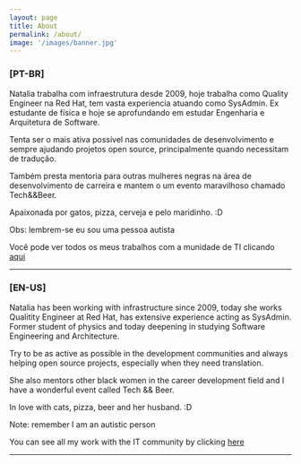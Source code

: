 ```yaml
---
layout: page
title: About
permalink: /about/
image: '/images/banner.jpg'
---
```


### [PT-BR]
Natalia trabalha com infraestrutura desde 2009, hoje trabalha como Quality Engineer na Red Hat, tem vasta experiencia atuando como SysAdmin. Ex estudante de física e hoje se aprofundando em estudar Engenharia e Arquitetura de Software.

Tenta ser o mais ativa possível nas comunidades de desenvolvimento e sempre ajudando projetos open source, principalmente quando necessitam de tradução.

Também presta mentoria para outras mulheres negras na área de desenvolvimento de carreira e mantem o um evento maravilhoso chamado Tech&&Beer.

Apaixonada por gatos, pizza, cerveja e pelo maridinho. :D

Obs: lembrem-se eu sou uma pessoa autista

Você pode ver todos os meus trabalhos com a munidade de TI clicando [aqui](https://github.com/shebangbash/Community-work/blob/master/README_PR_BR.md)

***

### [EN-US]
Natalia has been working with infrastructure since 2009, today she works Qualitity Engineer at Red Hat, has extensive experience acting as SysAdmin. Former student of physics and today deepening in studying Software Engineering and Architecture.

Try to be as active as possible in the development communities and always helping open source projects, especially when they need translation.

She also mentors other black women in the career development field and I have a wonderful event called Tech && Beer.

In love with cats, pizza, beer and her husband. :D

Note: remember I am an autistic person

You can see all my work with the IT community by clicking [here](https://github.com/shebangbash/Community-work/blob/master/README_EN_US.md)
***